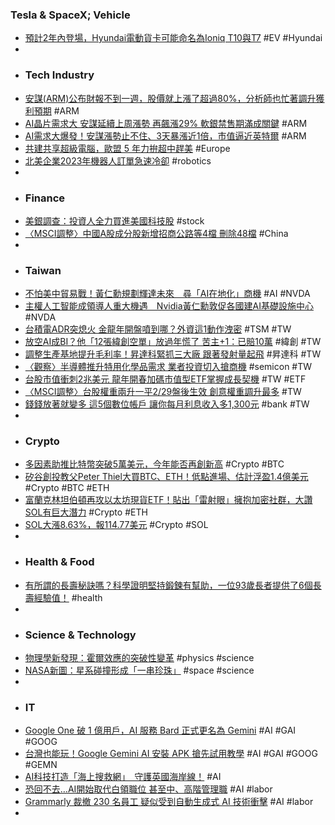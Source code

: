 ### Tesla & SpaceX; Vehicle
- [預計2年內登場，Hyundai電動貨卡可能命名為Ioniq T10與T7](https://news.u-car.com.tw/news/article/77514) #EV #Hyundai
-
- ### Tech Industry
- [安謀(ARM)公布財報不到一週，股價就上漲了超過80%，分析師也忙著調升獲利預期](https://uanalyze.com.tw/articles/475404591) #ARM
- [AI晶片需求大 安謀延續上周漲勢 再飆漲29% 軟銀禁售期滿成關鍵](https://news.cnyes.com/news/id/5451734) #ARM
- [AI需求大爆發！安謀漲勢止不住、3天暴漲近1倍，市值逼近英特爾](https://www.businesstoday.com.tw/article/category/183009/post/202402130002/) #ARM
- [共建共享超級電腦，歐盟 5 年力拚超中趕美](https://technews.tw/2024/02/13/european-union-supercomputer/) #Europe
- [北美企業2023年機器人訂單急速冷卻](https://news.cnyes.com/news/id/5451607) #robotics
-
- ### Finance
- [美銀調查：投資人全力買進美國科技股](https://news.cnyes.com/news/id/5451878) #stock
- [〈MSCI調整〉中國A股成分股新增招商公路等4檔 刪除48檔](https://news.cnyes.com/news/id/5451784) #China
-
- ### Taiwan
- [不怕美中貿易戰！黃仁勳規劃輝達未來　尋「AI在地化」商機](https://news.tvbs.com.tw/world/2395149) #AI #NVDA
- [主權人工智能成領導人重大機遇　Nvidia黃仁勳敦促各國建AI基礎設施中心](https://inews.hket.com/article/3705451/【AI熱潮】主權人工智能成領導人重大機遇%E3%80%80Nvidia黃仁勳敦促各國建AI基礎設施中心) #NVDA
- [台積電ADR突熄火 金龍年開盤噴到哪？外資這1動作洩密](https://www.ctee.com.tw/news/20240213700281-430201) #TSM #TW
- [放空AI成BI？他「12張緯創空單」放過年慌了 苦主+1：已賠10萬](https://tw.news.yahoo.com/放空ai成bi-他-12張緯創空單-放過年慌了-苦主-103200309.html) #緯創 #TW
- [調整生產基地提升毛利率！昇達科緊抓三大廠 跟著發射量起飛](https://www.wealth.com.tw/articles/7ada384b-40a7-4823-9f5d-f0bca0b7483d) #昇達科 #TW
- [〈觀察〉半導體推升特用化學品需求 業者投資切入搶商機](https://m.cnyes.com/news/id/5450443) #semicon #TW
- [台股市值衝刺2兆美元 龍年開春加碼市值型ETF掌握成長契機](https://news.cnyes.com/news/id/5451796) #TW #ETF
- [〈MSCI調整〉台股權重兩升一平2/29盤後生效 創意權重調升最多](https://news.cnyes.com/news/id/5451783) #TW
- [錢錢放著就變多 這5個數位帳戶 讓你每月利息收入多1,300元](https://www.ctee.com.tw/news/20240213700208-430401) #bank #TW
-
- ### Crypto
- [多因素助推比特幣突破5萬美元，今年能否再創新高](https://news.cnyes.com/news/id/5451824) #Crypto #BTC
- [矽谷創投教父Peter Thiel大買BTC、ETH！低點進場、估計浮盈1.4億美元](https://www.blocktempo.com/peter-thiel-bought-a-ton-of-bitcoin-and-ethereum-in-2023/) #Crypto #BTC #ETH
- [富蘭克林坦伯頓再攻以太坊現貨ETF！貼出「雷射眼」擁抱加密社群，大讚SOL有巨大潛力](https://www.blocktempo.com/franklin-templeton-launches-another-application-on-ethereum-spot-etf/) #Crypto #ETH
- [SOL大漲8.63%，報114.77美元](https://m.cnyes.com/news/id/5451857) #Crypto #SOL
-
- ### Health & Food
- [有所謂的長壽秘訣嗎？科學證明堅持鍛鍊有幫助，一位93歲長者提供了6個長壽經驗值！](https://www.gq.com.tw/article/93歲長壽秘訣) #health
-
- ### Science & Technology
- [物理學新發現：霍爾效應的突破性變革](https://tomorrowsci.com/technology/20240212_01/) #physics #science
- [NASA新圖：星系碰撞形成「一串珍珠」](https://www.epochtimes.com/b5/24/2/12/n14179065.htm) #space #science
-
- ### IT
- [Google One 破 1 億用戶，AI 服務 Bard 正式更名為 Gemini](https://www.techbang.com/posts/113110-google) #AI #GAI #GOOG
- [台灣也能玩！Google Gemini AI 安裝 APK 搶先試用教學](https://www.kocpc.com.tw/archives/534057) #AI #GAI #GOOG #GEMN
- [AI科技打造「海上搜救網」　守護英國海岸線！](https://news.tvbs.com.tw/world/2395181) #AI
- [恐回不去…AI開始取代白領職位 甚至中、高階管理職](https://udn.com/news/story/6811/7767134) #AI #labor
- [Grammarly 裁撤 230 名員工 疑似受到自動生成式 AI 技術衝擊](https://www.cool3c.com/article/209644) #AI #labor
-